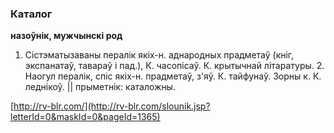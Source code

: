 ### Каталог
**назоўнік, мужчынскі род**

1. Сістэматызаваны пералік якіх-н. аднародных прадметаў (кніг, экспанатаў, тавараў і пад.), К. часопісаў. К. крытычнай літаратуры. 2. Наогул пералік, спіс якіх-н. прадметаў, з'яў. К. тайфунаў. Зорны к. К. леднікоў. || прыметнік: каталожны.

<a rel="author">[http://rv-blr.com/](http://rv-blr.com/slounik.jsp?letterId=0&maskId=0&pageId=1365)</a>
